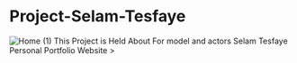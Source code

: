 # Project-Selam-Tesfaye
![Home (1)](https://github.com/Surafelll/Project-Selam-Tesfaye/assets/106597286/5ae6e3ac-da74-4f1c-8d84-dfa8babf9131)
This Project is Held About For model and actors Selam Tesfaye Personal Portfolio Website >
